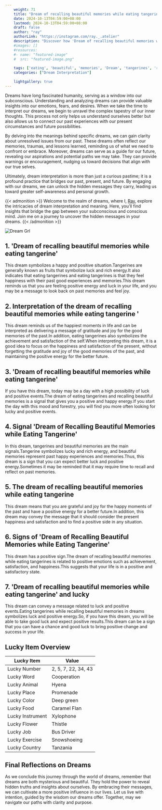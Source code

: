 ```yaml
---
    weight: 71
    title: "Dream of recalling beautiful memories while eating tangerines"  # Assuming 'title' column exists
    date: 2024-10-13T04:59:00+08:00
    lastmod: 2024-10-13T04:59:00+08:00
    draft: false
    author: "ray"
    authorLink: "https://instagram.com/ray._.atelier"
    description: "Discover how 'Dream of recalling beautiful memories while eating tangerines' can interpret your future and uncover its significant meanings in your life."
    #images: []
    #resources:
    #- name: "featured-image"
    #  src: "featured-image.png"
    
    tags: ['eating', 'beautiful', 'memories', 'Dream', 'tangerines', 'recalling', 'of', 'while']
    categories: ["Dream Interpretation"]
    
    lightgallery: true
---
```

    
Dreams have long fascinated humanity, serving as a window into our subconscious. Understanding and analyzing dreams can provide valuable insights into our emotions, fears, and desires. When we take the time to interpret our dreams, we begin to unravel the complex tapestry of our inner thoughts. This process not only helps us understand ourselves better but also allows us to connect our past experiences with our present circumstances and future possibilities.

By delving into the meanings behind specific dreams, we can gain clarity about unresolved issues from our past. These dreams often reflect our memories, traumas, and lessons learned, reminding us of what we need to confront or embrace. Moreover, dreams can serve as a guide for our future, revealing our aspirations and potential paths we may take. They can provide warnings or encouragement, nudging us toward decisions that align with our true selves.

Ultimately, dream interpretation is more than just a curious pastime; it is a profound practice that bridges our past, present, and future. By engaging with our dreams, we can unlock the hidden messages they carry, leading us toward greater self-awareness and personal growth.

{{< admonition >}}
Welcome to the realm of dreams, where I, [Ray](https://instagram.com/ray._.atelier), explore the intricacies of dream interpretation and meaning. Here, you’ll find insights that bridge the gap between your subconscious and conscious mind. Join me on a journey to uncover the hidden messages in your dreams.
{{< /admonition >}}

![Dream Grl](https://cdn.pixabay.com/photo/2017/11/02/03/35/gothic-2910057_1280.jpg "Dream Grl")

## 1. 'Dream of recalling beautiful memories while eating tangerine'
This dream symbolizes a happy and positive situation.Tangerines are generally known as fruits that symbolize luck and rich energy.It also indicates that eating tangerines and eating tangerines is that they feel happiness with their past good experiences and memories.This dream reminds us that you are feeling positive energy and luck in your life, and you may be a message to look back on past memories and feel joy.

## 2. Interpretation of the dream of recalling beautiful memories while eating tangerine '
This dream reminds us of the happiest moments in life and can be interpreted as delivering a message of gratitude and joy for the good memories of the past.In addition, eating tangerines also symbolizes the achievement and satisfaction of the self.When interpreting this dream, it is a good idea to focus on the happiness and satisfaction of the present, without forgetting the gratitude and joy of the good memories of the past, and maintaining the positive energy for the better future.

## 3. 'Dream of recalling beautiful memories while eating tangerine'
If you have this dream, today may be a day with a high possibility of luck and positive events.The dream of eating tangerines and recalling beautiful memories is a signal that gives you a positive and happy energy.If you start the day with this mood and forestry, you will find you more often looking for lucky and positive events.

## 4. Signal 'Dream of Recalling Beautiful Memories while Eating Tangerine'
In this dream, tangerines and beautiful memories are the main signals.Tangerine symbolizes lucky and rich energy, and beautiful memories represent past happy experiences and memories.Thus, this dream is a sign that you can expect better luck and positive energy.Sometimes it may be reminded that it may require time to recall and reflect on past memories.

## 5. The dream of recalling beautiful memories while eating tangerine
This dream means that you are grateful and joy for the happy moments of the past and have a positive energy for a better future.In addition, this dream may convey the message that it should consider the present happiness and satisfaction and to find a positive side in any situation.

## 6. Signs of 'Dream of Recalling Beautiful Memories while Eating Tangerine'
This dream has a positive sign.The dream of recalling beautiful memories while eating tangerines is related to positive emotions such as achievement, satisfaction, and happiness.This suggests that your life is in a positive and satisfactory state.

## 7. 'Dream of recalling beautiful memories while eating tangerine' and lucky
This dream can convey a message related to luck and positive events.Eating tangerines while recalling beautiful memories in dreams symbolizes luck and positive energy.So, if you have this dream, you will be able to take good luck and expect positive results.This dream can be a sign that you can have a chance and good luck to bring positive change and success in your life.

## Lucky Item Overview
| Lucky Item          | Value              |
|---------------|--------------------|
| Lucky Number        | 2, 5, 7, 22, 34, 43  |
| Lucky Word          | Cooperation |
| Lucky Animal        | Hyena |
| Lucky Place         | Promenade     |
| Lucky Color         | Deep green     |
| Lucky Food          | Caramel Flan      |
| Lucky Instrument    | Xylophone |
| Lucky Flower        | Thistle    |
| Lucky Job           | Bus Driver       |
| Lucky Exercise      | Snowshoeing  |
| Lucky Country       | Tanzania    |


##  Final Reflections on Dreams

As we conclude this journey through the world of dreams, remember that dreams are both mysterious and beautiful. They hold the power to reveal hidden truths and insights about ourselves. By embracing their messages, we can cultivate a more positive influence in our lives. Let us live with intention, guided by the wisdom our dreams offer. Together, may we navigate our paths with clarity and purpose.
